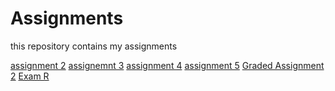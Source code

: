# Assignments
this repository contains my assignments

[assignment 2](https://github.com/DPNenov/Assignments/blob/master/assignment2.ipynb)
[assignemnt 3](https://github.com/DPNenov/Assignments/blob/master/assignment3.ipynb)
[assignment 4](https://github.com/DPNenov/Assignments/blob/master/assignment4.ipynb)
[assignment 5](https://github.com/DPNenov/Assignments/blob/3de0d33a1d16c836426d0ab6008d5103d3f466ed/Graded_assignment1.ipynb)
[Graded Assignment 2](https://github.com/DPNenov/Assignments/blob/master/Graded%20assignment%202.ipynb)
[Exam R](https://github.com/DPNenov/Assignments/blob/master/Exam_student%20(1).ipynb)
